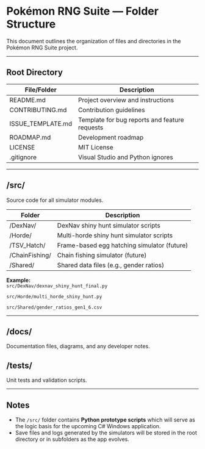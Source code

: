 
# Pokémon RNG Suite — Folder Structure

This document outlines the organization of files and directories in the Pokémon RNG Suite project.

---

## Root Directory

| File/Folder | Description |
|-------------|-------------|
| README.md | Project overview and instructions |
| CONTRIBUTING.md | Contribution guidelines |
| ISSUE_TEMPLATE.md | Template for bug reports and feature requests |
| ROADMAP.md | Development roadmap |
| LICENSE | MIT License |
| .gitignore | Visual Studio and Python ignores |

---

## /src/

Source code for all simulator modules.

| Folder | Description |
|--------|-------------|
| /DexNav/ | DexNav shiny hunt simulator scripts |
| /Horde/ | Multi-horde shiny hunt simulator scripts |
| /TSV_Hatch/ | Frame-based egg hatching simulator (future) |
| /ChainFishing/ | Chain fishing simulator (future) |
| /Shared/ | Shared data files (e.g., gender ratios) |

**Example:**  
`src/DexNav/dexnav_shiny_hunt_final.py`

`src/Horde/multi_horde_shiny_hunt.py`

`src/Shared/gender_ratios_gen1_6.csv`

---

## /docs/

Documentation files, diagrams, and any developer notes.

## /tests/

Unit tests and validation scripts.

---

## Notes

- The `/src/` folder contains **Python prototype scripts** which will serve as the logic basis for the upcoming C# Windows application.
- Save files and logs generated by the simulators will be stored in the root directory or in subfolders as the app evolves.

